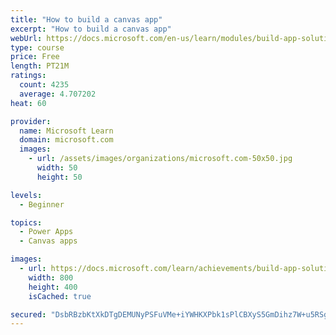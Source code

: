 ```yaml
---
title: "How to build a canvas app"
excerpt: "How to build a canvas app"
webUrl: https://docs.microsoft.com/en-us/learn/modules/build-app-solution/
type: course
price: Free
length: PT21M
ratings:
  count: 4235
  average: 4.707202
heat: 60

provider:
  name: Microsoft Learn
  domain: microsoft.com
  images:
    - url: /assets/images/organizations/microsoft.com-50x50.jpg
      width: 50
      height: 50

levels:
  - Beginner

topics:
  - Power Apps
  - Canvas apps

images:
  - url: https://docs.microsoft.com/learn/achievements/build-app-solution-social.png
    width: 800
    height: 400
    isCached: true

secured: "DsbRBzbKtXkDTgDEMUNyPSFuVMe+iYWHKXPbk1sPlCBXyS5GmDihz7W+u5RSga8kNayIb3dHobiVQeZC2LoIeX4zV3KPrsAFMA+zRPTiZjAG1AdXsIdqGxv3Zglniar2vsLRJ8cqgHq2MxZ97Sa+TrFOpLKmCtJAglIgM31xegH1Y+wEvMbqybEmPJaZ0ornpm2K8eKFjxunWHJBFRsAJUVyb7PbAYeNhug3x1YF9zlroKyv7G2dvFC1AyZQsTX7/QtMtxXgTUKlbvFK0S9F14doGgJPCT4Q9RyckUBRxfucfHyzf8yJKifN/OVna5WweAUi93/9+gCkAsUlOrmncsLGUHQ6yo1uG6pr7H6KQ15C+nAPZwtbqqU4hXnDu0Uow5f/MUhAXbLZyJNSKK7EAySHa/aZYUI4nngB1VVILCw=;4yIbHx8OKd7GVGDnSybc5Q=="
---
```


